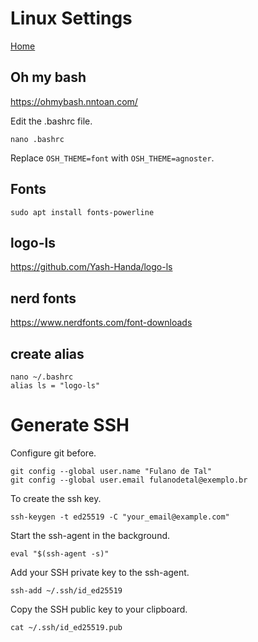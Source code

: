 # Linux Settings

[Home](../README.md)

## Oh my bash
https://ohmybash.nntoan.com/

Edit the .bashrc file.
```
nano .bashrc
```
Replace `OSH_THEME=font` with `OSH_THEME=agnoster`.

## Fonts
```
sudo apt install fonts-powerline
```
## logo-ls
https://github.com/Yash-Handa/logo-ls

## nerd fonts
https://www.nerdfonts.com/font-downloads

## create alias
```
nano ~/.bashrc
alias ls = "logo-ls"
```

# Generate SSH

Configure git before.
```
git config --global user.name "Fulano de Tal"
git config --global user.email fulanodetal@exemplo.br
```

To create the ssh key.
```
ssh-keygen -t ed25519 -C "your_email@example.com"
```
Start the ssh-agent in the background.
```
eval "$(ssh-agent -s)"
```
Add your SSH private key to the ssh-agent.
```
ssh-add ~/.ssh/id_ed25519
```
Copy the SSH public key to your clipboard.
```
cat ~/.ssh/id_ed25519.pub
